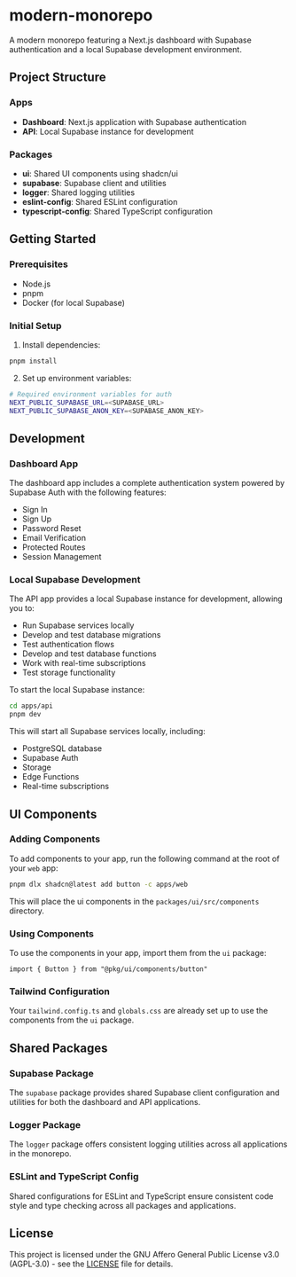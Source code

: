 # modern-monorepo

A modern monorepo featuring a Next.js dashboard with Supabase authentication and a local Supabase development environment.

## Project Structure

### Apps
- **Dashboard**: Next.js application with Supabase authentication
- **API**: Local Supabase instance for development

### Packages
- **ui**: Shared UI components using shadcn/ui
- **supabase**: Supabase client and utilities
- **logger**: Shared logging utilities
- **eslint-config**: Shared ESLint configuration
- **typescript-config**: Shared TypeScript configuration

## Getting Started

### Prerequisites
- Node.js
- pnpm
- Docker (for local Supabase)

### Initial Setup

1. Install dependencies:
```bash
pnpm install
```

2. Set up environment variables:
```bash
# Required environment variables for auth
NEXT_PUBLIC_SUPABASE_URL=<SUPABASE_URL>
NEXT_PUBLIC_SUPABASE_ANON_KEY=<SUPABASE_ANON_KEY>
```

## Development

### Dashboard App

The dashboard app includes a complete authentication system powered by Supabase Auth with the following features:

- Sign In
- Sign Up
- Password Reset
- Email Verification
- Protected Routes
- Session Management

### Local Supabase Development

The API app provides a local Supabase instance for development, allowing you to:
- Run Supabase services locally
- Develop and test database migrations
- Test authentication flows
- Develop and test database functions
- Work with real-time subscriptions
- Test storage functionality

To start the local Supabase instance:
```bash
cd apps/api
pnpm dev
```

This will start all Supabase services locally, including:
- PostgreSQL database
- Supabase Auth
- Storage
- Edge Functions
- Real-time subscriptions

## UI Components

### Adding Components

To add components to your app, run the following command at the root of your `web` app:

```bash
pnpm dlx shadcn@latest add button -c apps/web
```

This will place the ui components in the `packages/ui/src/components` directory.

### Using Components

To use the components in your app, import them from the `ui` package:

```tsx
import { Button } from "@pkg/ui/components/button"
```

### Tailwind Configuration

Your `tailwind.config.ts` and `globals.css` are already set up to use the components from the `ui` package.

## Shared Packages

### Supabase Package
The `supabase` package provides shared Supabase client configuration and utilities for both the dashboard and API applications.

### Logger Package
The `logger` package offers consistent logging utilities across all applications in the monorepo.

### ESLint and TypeScript Config
Shared configurations for ESLint and TypeScript ensure consistent code style and type checking across all packages and applications.

## License

This project is licensed under the GNU Affero General Public License v3.0 (AGPL-3.0) - see the [LICENSE](LICENSE) file for details.
